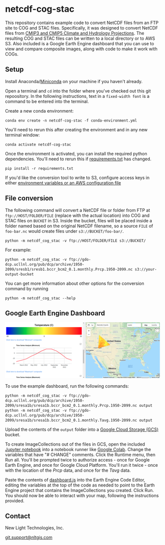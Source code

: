 # netcdf-cog-stac

This repository contains example code to convert NetCDF files from an FTP site to COG and STAC files. Specifically, it was designed to convert NetCDF files from [CMIP3 and CMIP5 Climate and Hydrology Projections](https://gdo-dcp.ucllnl.org/). The resulting COG and STAC files can be written to a local directory or to AWS S3. Also included is a Google Earth Engine dashboard that you can use to view and compare composite images, along with code to make it work with COGs.

## Setup

Install Anaconda/[Miniconda](https://docs.conda.io/en/latest/miniconda.html) on your machine if you haven't already.

Open a terminal and `cd` into the folder where you've checked out this git repoository. In the following instructions, text in a `fixed-width font` is a command to be entered into the terminal.

Create a new conda environment:

```
conda env create -n netcdf-cog-stac -f conda-environment.yml
```

You'll need to rerun this after creating the environment and in any new terminal window:

```
conda activate netcdf-cog-stac
```

Once the environment is activated, you can install the required python dependencies.
You'll need to rerun this if [requirements.txt](requirements.txt) has changed.

```
pip install -r requirements.txt
```

If you'd like the conversion tool to write to S3, configure access keys in either [environment variables or an AWS configuration file](https://boto3.amazonaws.com/v1/documentation/api/latest/guide/configuration.html#using-environment-variables)


## File conversion

The following command will convert a NetCDF file or folder from FTP at `ftp://HOST/FOLDER/FILE` (replace with the actual location) into COG and STAC files on `BUCKET` in S3. Inside the bucket, files will be placed inside a folder named based on the original NetCDF filename, so a source `FILE` of `foo-bar.nc` would create files under `s3://BUCKET/foo-bar/`.
```
python -m netcdf_cog_stac -v ftp://HOST/FOLDER/FILE s3://BUCKET/
```

For example:
```
python -m netcdf_cog_stac -v ftp://gdo-dcp.ucllnl.org/pub/dcp/archive/1950-2099/sresb1/sresb1.bccr_bcm2_0.1.monthly.Prcp.1950-2099.nc s3://your-output-bucket
```

You can get more information about other options for the conversion command by running

```
python -m netcdf_cog_stac --help
```


## Google Earth Engine Dashboard

![Screenshot of Google Earth Engine dashboard](images/gee_dashboard.png)

To use the example dashboard, run the following commands:
```
python -m netcdf_cog_stac -v ftp://gdo-dcp.ucllnl.org/pub/dcp/archive/1950-2099/sresa1b/sresa1b.bccr_bcm2_0.1.monthly.Prcp.1950-2099.nc output
python -m netcdf_cog_stac -v ftp://gdo-dcp.ucllnl.org/pub/dcp/archive/1950-2099/sresa1b/sresa1b.bccr_bcm2_0.1.monthly.Tavg.1950-2099.nc output
```

Upload the contents of the `output` folder into a [Google Cloud Storage (GCS)](https://console.cloud.google.com/storage/) bucket.

To create ImageCollections out of the files in GCS, open the included [Jupyter notebook](google_earth_engine/COG_Backed_Image_Asset_Registration_into_an_ImageCollection.ipynb) into a notebook runner like [Google Colab](https://colab.research.google.com/). Change the variables that have "# CHANGE" comments. Click the Runtime menu, then Run all. You'll be prompted twice to authorize access - once for Google Earth Engine, and once for Google Cloud Platform. You'll run it twice - once with the location of the _Prcp_ data, and once for the _Tavg_ data. 

Paste the contents of [dashboard.js](google_earth_engine/dashboard.js) into the Earth Engine Code Editor, editing the variables at the top of the code as needed to point to the Earth Engine project that contains the ImageCollections you created. Click Run. You should now be able to interact with your map, following the instructions provided.


## Contact
New Light Technologies, Inc.

[git.support@nltgis.com](mailto:git.support@nltgis.com)

